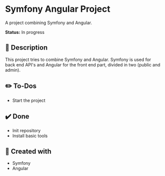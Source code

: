 # Symfony Angular Project #

A project combining Symfony and Angular.

**Status:** In progress

## :page_facing_up: Description ##

This project tries to combine Symfony and Angular. Symfony is used for back end API's and Angular for the front end part, divided in two (public and admin).

## :pencil2: To-Dos ##

* Start the project

## :heavy_check_mark: Done ##

* Init repository
* Install basic tools

## :art: Created with ##

* Symfony
* Angular